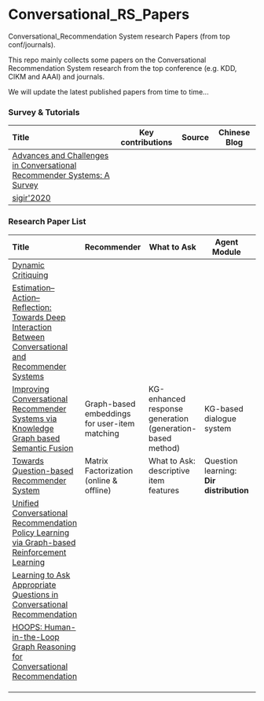 # Conversational_RS_Papers
 Conversational_Recommendation System research Papers (from top conf/journals).

 This repo mainly collects some papers on the Conversational Recommendation System research from the top conference (e.g. KDD, CIKM and AAAI) and journals.

 We will update the latest published papers from time to time... 

### Survey & Tutorials


| Title   |  Key contributions |  Source  | Chinese Blog|
|  :----  | ----  |   ---- |   ----  |
| [Advances and Challenges in Conversational Recommender Systems: A Survey](http://staff.ustc.edu.cn/~hexn/papers/survey-draft-conv-rec-2021.pdf) |  ||
|[sigir'2020](http://staff.ustc.edu.cn/~hexn/slides/sigir20-tutorial-CRS-slides.pdf)| |
 ### Research Paper List


|  Title   |   Recommender | What to Ask | Agent Module|  Source  | Chinese Blog|
|  :----  | ----  |   ---- |   ----  | ----  | ----  |
| [Dynamic Critiquing](http://citeseerx.ist.psu.edu/viewdoc/download?doi=10.1.1.473.9437&rep=rep1&type=pdf) |  |||
|[Estimation–Action–Reflection: Towards Deep Interaction Between Conversational and Recommender Systems](https://arxiv.org/pdf/2002.09102.pdf)| | | | KDD'2020| [jianshu](https://www.jianshu.com/p/0b007b2cc75d)|
| [Improving Conversational Recommender Systems via Knowledge Graph based Semantic Fusion](https://arxiv.org/pdf/2007.04032.pdf)|Graph-based embeddings for user-item matching | KG-enhanced response generation (generation-based method)| KG-based dialogue system| KDD'2020| [jianshu](https://www.jianshu.com/p/02f345a356ba)|
|  [Towards Question-based Recommender System](https://arxiv.org/pdf/2005.14255.pdf) | Matrix Factorization (online & offline) |What to Ask: descriptive item features|  Question learning: **Dir distribution**| SIGIR'2020| [jianshu](https://www.jianshu.com/p/9ca230f81ea0)|
|[Unified Conversational Recommendation Policy Learning via Graph-based Reinforcement Learning](https://arxiv.org/pdf/2105.09710.pdf)| || |SIGIR'2021| [jianshu](https://www.jianshu.com/p/b78967c0e308)|
|[Learning to Ask Appropriate Questions in Conversational Recommendation](https://arxiv.org/pdf/2105.04774.pdf)|| | |SIGIR'2021|[jianshu](https://www.jianshu.com/p/6010aa238b2a) |
|[HOOPS: Human-in-the-Loop Graph Reasoning for Conversational Recommendation](waitupdate)||||SIGIR'2021|
|||||
|||||
|||||